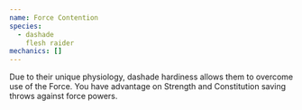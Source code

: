 ```yaml
---
name: Force Contention
species:
  - dashade
    flesh raider
mechanics: []
---
```

Due to their unique physiology, dashade hardiness allows them to overcome use of the Force. You have advantage on Strength and Constitution saving throws against force powers.
